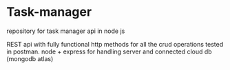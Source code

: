 # Task-manager

repository for task manager api in node js

REST api with fully functional http methods for all the crud operations tested in postman. node + express for handling server and connected cloud db (mongodb atlas)
